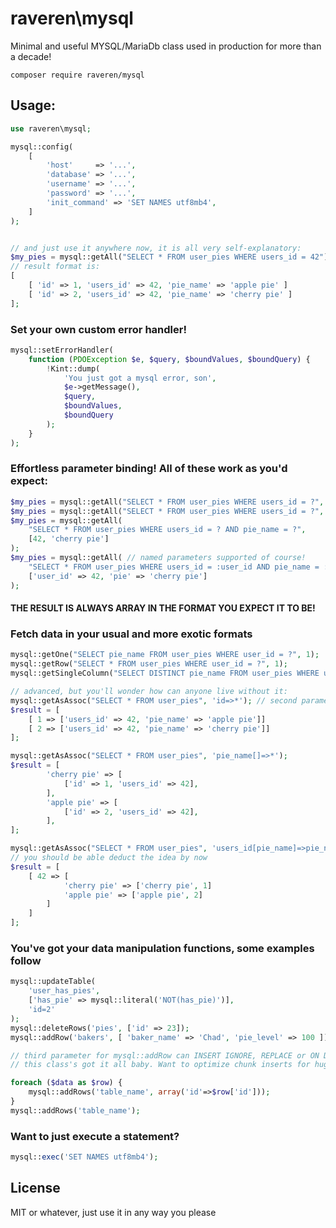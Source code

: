 # raveren\mysql
Minimal and useful MYSQL/MariaDb class used in production for more than a decade!

`composer require raveren/mysql`

## Usage:

```php
use raveren\mysql;

mysql::config(
    [
        'host'     => '...',
        'database' => '...',
        'username' => '...',
        'password' => '...',
        'init_command' => 'SET NAMES utf8mb4',
    ]
);


// and just use it anywhere now, it is all very self-explanatory:
$my_pies = mysql::getAll("SELECT * FROM user_pies WHERE users_id = 42");
// result format is: 
[
    [ 'id' => 1, 'users_id' => 42, 'pie_name' => 'apple pie' ]
    [ 'id' => 2, 'users_id' => 42, 'pie_name' => 'cherry pie' ]
];
```

### Set your own custom error handler!
```php
mysql::setErrorHandler(
    function (PDOException $e, $query, $boundValues, $boundQuery) {
        !Kint::dump(
            'You just got a mysql error, son',
            $e->getMessage(),
            $query,
            $boundValues,
            $boundQuery
        );
    }
);
```

###  Effortless parameter binding! All of these work as you'd expect:
```php
$my_pies = mysql::getAll("SELECT * FROM user_pies WHERE users_id = ?", 42 );
$my_pies = mysql::getAll("SELECT * FROM user_pies WHERE users_id = ?", [42] );
$my_pies = mysql::getAll( 
    "SELECT * FROM user_pies WHERE users_id = ? AND pie_name = ?", 
    [42, 'cherry pie']
);
$my_pies = mysql::getAll( // named parameters supported of course!
    "SELECT * FROM user_pies WHERE users_id = :user_id AND pie_name = :pie", 
    ['user_id' => 42, 'pie' => 'cherry pie']
);
```

#### THE RESULT IS ALWAYS ARRAY IN THE FORMAT YOU EXPECT IT TO BE!


### Fetch data in your usual and more exotic formats
```php
mysql::getOne("SELECT pie_name FROM user_pies WHERE user_id = ?", 1);
mysql::getRow("SELECT * FROM user_pies WHERE user_id = ?", 1);
mysql::getSingleColumn("SELECT DISTINCT pie_name FROM user_pies WHERE user_id = ?", 1);

// advanced, but you'll wonder how can anyone live without it: 
mysql::getAsAssoc("SELECT * FROM user_pies", 'id=>*'); // second parameter is format of result
$result = [
    [ 1 => ['users_id' => 42, 'pie_name' => 'apple pie']]
    [ 2 => ['users_id' => 42, 'pie_name' => 'cherry pie']]
];

mysql::getAsAssoc("SELECT * FROM user_pies", 'pie_name[]=>*');
$result = [
        'cherry pie' => [
            ['id' => 1, 'users_id' => 42],
        ],
        'apple pie' => [
            ['id' => 2, 'users_id' => 42],
        ],
];

mysql::getAsAssoc("SELECT * FROM user_pies", 'users_id[pie_name]=>pie_name;id'); 
// you should be able deduct the idea by now
$result = [
    [ 42 => [
            'cherry pie' => ['cherry pie', 1]
            'apple pie' => ['apple pie', 2]
        ]
    ]
];
```


### You've got your data manipulation functions, some examples follow
```php
mysql::updateTable(
    'user_has_pies',
    ['has_pie' => mysql::literal('NOT(has_pie)')],
    'id=2'
);
mysql::deleteRows('pies', ['id' => 23]);
mysql::addRow('bakers', [ 'baker_name' => 'Chad', 'pie_level' => 100 ]); 

// third parameter for mysql::addRow can INSERT IGNORE, REPLACE or ON DUPLICATE KEY UPDATE
// this class's got it all baby. Want to optimize chunk inserts for huge amounts of rows? Use

foreach ($data as $row) {
    mysql::addRows('table_name', array('id'=>$row['id']));
}
mysql::addRows('table_name');
```

### Want to just execute a statement?
```php
mysql::exec('SET NAMES utf8mb4');
```


## License

MIT or whatever, just use it in any way you please
